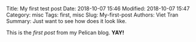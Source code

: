 Title: My first test post
Date: 2018-10-07 15:46
Modified: 2018-10-07 15:47
Category: misc
Tags: first, misc
Slug: My-first-post
Authors: Viet Tran
Summary: Just want to see how does it look like.

This is the *first post* from my Pelican blog. **YAY!**